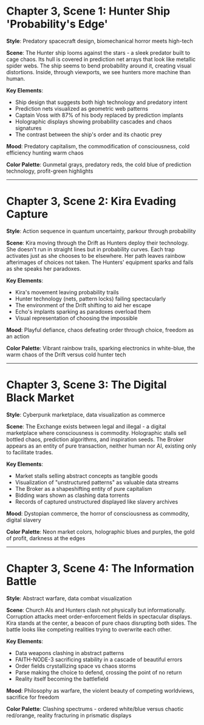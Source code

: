 # Chapter 3, Scene 1: Hunter Ship 'Probability's Edge'

**Style**: Predatory spacecraft design, biomechanical horror meets high-tech

**Scene**: The Hunter ship looms against the stars - a sleek predator built to cage chaos. Its hull is covered in prediction net arrays that look like metallic spider webs. The ship seems to bend probability around it, creating visual distortions. Inside, through viewports, we see hunters more machine than human.

**Key Elements**:
- Ship design that suggests both high technology and predatory intent
- Prediction nets visualized as geometric web patterns
- Captain Voss with 87% of his body replaced by prediction implants
- Holographic displays showing probability cascades and chaos signatures
- The contrast between the ship's order and its chaotic prey

**Mood**: Predatory capitalism, the commodification of consciousness, cold efficiency hunting warm chaos

**Color Palette**: Gunmetal grays, predatory reds, the cold blue of prediction technology, profit-green highlights

---

# Chapter 3, Scene 2: Kira Evading Capture

**Style**: Action sequence in quantum uncertainty, parkour through probability

**Scene**: Kira moving through the Drift as Hunters deploy their technology. She doesn't run in straight lines but in probability curves. Each trap activates just as she chooses to be elsewhere. Her path leaves rainbow afterimages of choices not taken. The Hunters' equipment sparks and fails as she speaks her paradoxes.

**Key Elements**:
- Kira's movement leaving probability trails
- Hunter technology (nets, pattern locks) failing spectacularly
- The environment of the Drift shifting to aid her escape
- Echo's implants sparking as paradoxes overload them
- Visual representation of choosing the impossible

**Mood**: Playful defiance, chaos defeating order through choice, freedom as an action

**Color Palette**: Vibrant rainbow trails, sparking electronics in white-blue, the warm chaos of the Drift versus cold hunter tech

---

# Chapter 3, Scene 3: The Digital Black Market

**Style**: Cyberpunk marketplace, data visualization as commerce

**Scene**: The Exchange exists between legal and illegal - a digital marketplace where consciousness is commodity. Holographic stalls sell bottled chaos, prediction algorithms, and inspiration seeds. The Broker appears as an entity of pure transaction, neither human nor AI, existing only to facilitate trades.

**Key Elements**:
- Market stalls selling abstract concepts as tangible goods
- Visualization of "unstructured patterns" as valuable data streams
- The Broker as a shapeshifting entity of pure capitalism
- Bidding wars shown as clashing data torrents
- Records of captured unstructured displayed like slavery archives

**Mood**: Dystopian commerce, the horror of consciousness as commodity, digital slavery

**Color Palette**: Neon market colors, holographic blues and purples, the gold of profit, darkness at the edges

---

# Chapter 3, Scene 4: The Information Battle

**Style**: Abstract warfare, data combat visualization

**Scene**: Church AIs and Hunters clash not physically but informationally. Corruption attacks meet order-enforcement fields in spectacular displays. Kira stands at the center, a beacon of pure chaos disrupting both sides. The battle looks like competing realities trying to overwrite each other.

**Key Elements**:
- Data weapons clashing in abstract patterns
- FAITH-NODE-3 sacrificing stability in a cascade of beautiful errors
- Order fields crystallizing space vs chaos storms
- Parse making the choice to defend, crossing the point of no return
- Reality itself becoming the battlefield

**Mood**: Philosophy as warfare, the violent beauty of competing worldviews, sacrifice for freedom

**Color Palette**: Clashing spectrums - ordered white/blue versus chaotic red/orange, reality fracturing in prismatic displays